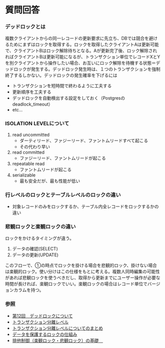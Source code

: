 # 質問回答

### デッドロックとは
複数クライアントからの同一レコードの更新要求に先立ち、DBでは競合を避けるためにまずはロックを取得する。ロックを取得したクライアントAは更新可能で、クライアントBはロック解除待ちとなる。Aが更新完了後、ロック解除されればクライアントBは更新可能になるが、トランザクション単位でレコードXとYを別クライアントから操作したい場合、お互いにロック解除を待機する状態＝デッドロックが発生する。デッドロック発生時は、１つのトランザクションを強制終了するしかない。デッドロックの発生確率を下げるには

- トランザクションを短時間で終わるように工夫する
- 更新順序を工夫する
- デッドロックを自動検出する設定をしておく（Postgresのdeadlock_timeout）
- etc...

### ISOLATION LEVELについて
1. read uncommitted
   - ダーティリード、ファジーリード、ファントムリードすべて起こる
   - その代わり早い
2. read committed
   - ファジーリード、ファントムリードが起こる
3. repeatable read
   - ファントムリードが起こる
4. serializable
   - 最も安全だが、最も性能が低い

### 行レベルのロックとテーブルレベルのロックの違い
- 対象レコードのみをロックするか、テーブル内全レコードをロックするかの違い

### 悲観ロックと楽観ロックの違い
ロックをかけるタイミングが違う。

1. データの確認(SELECT)
2. データの更新(UPDATE)

このフローで、①の時点でロックを掛ける場合を悲観的ロック、掛けない場合は楽観的ロック。使い分けはこの仕様をもとに考える。複数人同時編集の可能性があれば悲観ロックを使うべきだし、取得から更新までにユーザー操作が必要な時間が長ければ、楽観ロックでいい。楽観ロックの場合はレコード単位でバージョンカラムを持つ。

### 参照
- [第12回　デッドロックについて](https://oss-db.jp/dojo/dojo_12)
- [トランザクション分離レベル](https://ja.wikipedia.org/wiki/%E3%83%88%E3%83%A9%E3%83%B3%E3%82%B6%E3%82%AF%E3%82%B7%E3%83%A7%E3%83%B3%E5%88%86%E9%9B%A2%E3%83%AC%E3%83%99%E3%83%AB#:~:text=%E3%83%88%E3%83%A9%E3%83%B3%E3%82%B6%E3%82%AF%E3%82%B7%E3%83%A7%E3%83%B3%E5%88%86%E9%9B%A2%E3%83%AC%E3%83%99%E3%83%AB%20%EF%BC%88%E3%83%88%E3%83%A9%E3%83%B3%E3%82%B6%E3%82%AF%E3%82%B7%E3%83%A7%E3%83%B3%E3%81%B6%E3%82%93,%E7%8B%AC%E7%AB%8B%E6%80%A7%E3%83%AC%E3%83%99%E3%83%AB%E3%81%A8%E3%82%82%E5%91%BC%E3%81%B0%E3%82%8C%E3%82%8B%E3%80%82)
- [トランザクション分離レベルについてのまとめ](https://qiita.com/song_ss/items/38e514b05e9dabae3bdb)
- [データを保護するロックの仕組み](https://www.teradata-jp.com/post/col05i)
- [排他制御（楽観ロック・悲観ロック）の基礎　](https://qiita.com/NagaokaKenichi/items/73040df85b7bd4e9ecfc)
